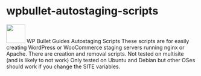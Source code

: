 # wpbullet-autostaging-scripts

<a href="https://guides.wp-bullet.com"><img src="https://guides.wp-bullet.com/wp-content/uploads/2016/07/wp-bullet-logo.svg" height="50"></a>
WP Bullet Guides Autostaging Scripts
These scripts are for easily creating WordPress or WooCommerce staging servers running nginx or Apache.
There are creation and removal scripts.
Not tested on multisite (and is likely to not work)
Only tested on Ubuntu and Debian but other OSes should work if you change the SITE variables.
